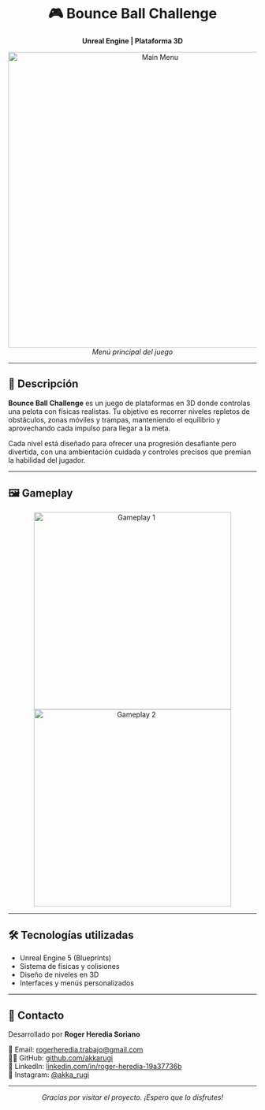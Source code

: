 <h1 align="center">🎮 Bounce Ball Challenge</h1>
<p align="center"><strong>Unreal Engine | Plataforma 3D</strong></p>

<p align="center">
  <img src="screenshots/menu.jpg" alt="Main Menu" width="600"/><br/>
  <em>Menú principal del juego</em>
</p>

---

## 🧩 Descripción

<b>Bounce Ball Challenge</b> es un juego de plataformas en 3D donde controlas una pelota con físicas realistas. Tu objetivo es recorrer niveles repletos de obstáculos, zonas móviles y trampas, manteniendo el equilibrio y aprovechando cada impulso para llegar a la meta.

Cada nivel está diseñado para ofrecer una progresión desafiante pero divertida, con una ambientación cuidada y controles precisos que premian la habilidad del jugador.

---

## 🖼️ Gameplay

<p align="center">
  <img src="screenshots/gameplay1.jpg" alt="Gameplay 1" width="400"/>
  <img src="screenshots/gameplay2.jpg" alt="Gameplay 2" width="400"/>
</p>

---

## 🛠️ Tecnologías utilizadas

- Unreal Engine 5 (Blueprints)
- Sistema de físicas y colisiones
- Diseño de niveles en 3D
- Interfaces y menús personalizados

---

## 📩 Contacto

Desarrollado por <strong>Roger Heredia Soriano</strong>

<p align="left">
  📧 Email: <a href="mailto:rogerheredia.trabajo@gmail.com">rogerheredia.trabajo@gmail.com</a><br/>
  🧑‍💻 GitHub: <a href="https://github.com/akkarugi">github.com/akkarugi</a><br/>
  💼 LinkedIn: <a href="https://www.linkedin.com/in/roger-heredia-19a37736b">linkedin.com/in/roger-heredia-19a37736b</a><br/>
  📸 Instagram: <a href="https://www.instagram.com/akka_rugi/">@akka_rugi</a>
</p>

---

<p align="center"><i>Gracias por visitar el proyecto. ¡Espero que lo disfrutes!</i></p>
